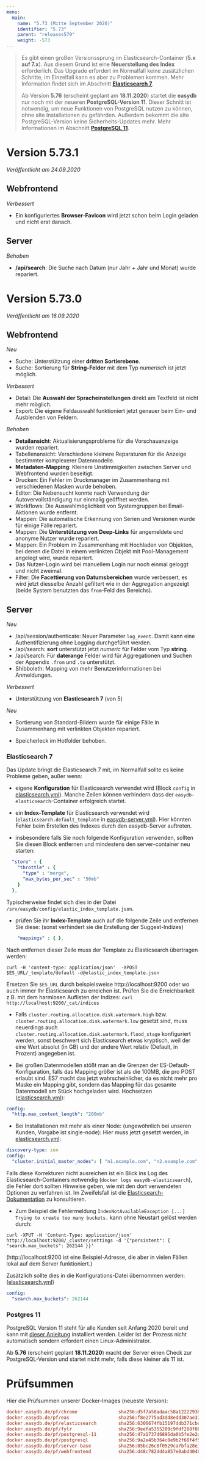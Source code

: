 ```yaml
---
menu:
  main:
    name: "5.73 (Mitte September 2020)"
    identifier: "5.73"
    parent: "releases579"
    weight: -573
---
```


> Es gibt einen großen Versionssprung im Elasticsearch-Container (**5.x auf 7.x**). Aus diesem Grund ist eine **Neuerstellung des Index** erforderlich. Das Upgrade erfordert im Normalfall keine zusätzlichen Schritte, im Einzelfall kann es aber zu Problemen kommen. Mehr Information findet sich im Abschnitt **[Elasticsearch 7](#elasticsearch-7)**.
>
> Ab Version **5.76** (erscheint geplant am **18.11.2020**) startet die **easydb** nur noch mit der neueren **PostgreSQL-Version 11**. Dieser Schnitt ist notwendig, um neue Funktionen von PostgreSQL nutzen zu können, ohne alte Installationen zu gefährden. Außerdem bekommt die alte PostgreSQL-Version keine Sicherheits-Updates mehr. Mehr Informationen im Abschnitt **[PostgreSQL 11](#postgres-11)**.

# Version 5.73.1

*Veröffentlicht am 24.09.2020*

## Webfrontend

*Verbessert*

* Ein konfiguriertes **Browser-Favicon** wird jetzt schon beim Login geladen und nicht erst danach.

## Server

*Behoben*

* **/api/search**: Die Suche nach Datum (nur Jahr + Jahr und Monat) wurde repariert.

# Version 5.73.0

*Veröffentlicht am 16.09.2020*

## Webfrontend

*Neu*

* Suche: Unterstützung einer **dritten Sortierebene**.
* Suche: Sortierung für **String-Felder** mit dem Typ *numerisch* ist jetzt möglich.

*Verbessert*

* Detail: Die **Auswahl der Spracheinstellungen** direkt am Textfeld ist nicht mehr möglich.
* Export: Die eigene Feldauswahl funktioniert jetzt genauer beim Ein- und Ausblenden von Feldern.

*Behoben*

* **Detailansicht**: Aktualisierungsprobleme für die Vorschauanzeige wurden repariert.
* Tabellenansicht: Verschiedene kleinere Reparaturen für die Anzeige bestimmter komplexerer Datenmodelle.
* **Metadaten-Mapping**: Kleinere Unstimmigkeiten zwischen Server und Webfrontend wurden beseitigt.
* Drucken: Ein Fehler im Druckmanager im Zusammenhang mit  verschiedenen Masken wurde behoben.
* Editor: Die Nebensucht konnte nach Verwendung der Autovervollständigung nur einmalig geöffnet werden.
* Workflows: Die Auswahlmöglichkeit von Systemgruppen bei Email-Aktionen wurde entfernt. 
* Mappen: Die automatische Erkennung von Serien und Versionen wurde für einige Fälle repariert.
* Mappen: Die **Unterstützung von Deep-Links** für angemeldete und anonyme Nutzer wurde repariert. 
* Mappen: Ein Problem im Zusammenhang mit Hochladen von Objekten, bei denen die Datei in einem verlinkten Objekt mit Pool-Management angelegt wird, wurde repariert.
* Das Nutzer-Login wird bei manuellem Login nur noch einmal geloggt und nicht zweimal.
* Filter: Die **Facettierung von Datumsbereichen** wurde verbessert, es wird jetzt diesselbe Anzahl gefiltert wie in der Aggregation angezeigt (beide System benutzten das `from`-Feld des Bereichs).

## Server

*Neu*

* /api/session/authenticate: Neuer Parameter `log_event`. Damit kann eine Authentifizierung ohne Logging durchgeführt werden.
* /api/search: **sort** unterstützt jetzt _numeric_ für Felder vom Typ **string**.
* /api/search: Für **daterange** Felder wird für Aggregationen und Suchen der Appendix `.from` und `.to` unterstützt.
* Shibboleth: Mapping von mehr Benutzerinformationen bei Anmeldungen.

*Verbessert*

* Unterstützung von **Elasticsearch 7** (von 5)

*Neu*

* Sortierung von Standard-Bildern wurde für einige Fälle in Zusammenhang mit verlinkten Objekten repariert.

* Speicherleck im Hotfolder behoben.

### Elasticsearch 7

Das Update bringt die Elasticsearch 7 mit, im Normalfall sollte es keine Probleme geben, außer wenn:

* eigene **Konfiguration** für Elasticsearch verwendet wird (Block `config` in [elasticsearch.yml](/en/sysadmin/configuration/elastic/elasticsearch.yml/)). Manche Zeilen können verhindern dass der `easydb-elasticsearch`-Container erfolgreich startet.

* ein **Index-Template** für Elasticsearch verwendet wird (`elasticsearch.default_template` in [easydb-server.yml](/en/sysadmin/configuration/easydb-server.yml/available-variables/)). Hier könnten Fehler beim Erstellen des Indexes durch den easydb-Server auftreten.

* insbesondere falls Sie noch folgende Konfiguration verwenden, sollten Sie diesen Block entfernen und mindestens den server-container neu starten:

````yaml
  "store" : {
    "throttle" : {
      "type" : "merge",
      "max_bytes_per_sec" : "50mb"
    }
  },
````

Typischerweise findet sich dies in der Datei `/srv/easydb/config/elastic_index_template.json`.

* prüfen Sie ihr **Index-Template** auch auf die folgende Zeile und entfernen Sie diese: (sonst verhindert sie die Erstellung der Suggest-Indizes)

````yaml
    "mappings" : { },
````

Nach entfernen dieser Zeile muss der Template zu Elasticsearch übertragen werden:

```
curl -H 'content-type: application/json'  -XPOST $ES_URL/_template/default -d@elastic_index_template.json
```

Ersetzen Sie `$ES_URL` durch beispielsweise http://localhost:9200 oder wo auch immer Ihr Elasticsearch zu erreichen ist. Prüfen Sie die Erreichbarkeit z.B. mit dem harmlosen Auflisten der Indizes: `curl http://localhost:9200/_cat/indices`

* Falls `cluster.routing.allocation.disk.watermark.high` bzw. `cluster.routing.allocation.disk.watermark.low` gesetzt sind, muss neuerdings auch `cluster.routing.allocation.disk.watermark.flood_stage` konfiguriert werden, sonst beschwert sich Elasticsearch etwas kryptisch, weil der eine Wert absolut (in GB) und der andere Wert relativ (Default, in Prozent) angegeben ist.

* Bei großen Datenmodellen stößt man an die Grenzen der ES-Default-Konfiguration, falls das Mapping größer ist als die 100MB, die pro POST erlaubt sind. ES7 macht das jetzt wahrscheinlicher, da es nicht mehr pro Maske ein Mapping gibt, sondern das Mapping für das gesamte Datenmodell am Stück hochgeladen wird. Hochsetzen ([elasticsearch.yml](/en/sysadmin/configuration/elastic/elasticsearch.yml/)):

````yaml
config:
  "http.max_content_length": "200mb"
````

* Bei Installationen mit mehr als einer Node: (ungewöhnlich bei unseren Kunden, Vorgabe ist single-node): Hier muss jetzt gesetzt werden, in [elasticsearch.yml](/en/sysadmin/configuration/elastic/elasticsearch.yml/):

````yaml
discovery-type: zen
config:
  "cluster.initial_master_nodes": [ "n1.example.com", "n2.example.com" ]
````

Falls diese Korrekturen nicht ausreichen ist ein Blick ins Log des Elasticsearch-Containers notwendig (`docker logs easydb-elasticsearch`), die Fehler dort sollten Hinweise geben, wie mit den dort verwendeten Optionen zu verfahren ist. Im Zweifelsfall ist die [Elasticsearch-Dokumentation](https://www.elastic.co/guide/en/elasticsearch/reference/7.x/settings.html) zu konsultieren.

* Zum Beispiel die Fehlermeldung `IndexNotAvailableException [...] Trying to create too many buckets.` kann ohne Neustart gelöst werden durch:

```
curl -XPUT -H 'Content-Type: application/json' http://localhost:9200/_cluster/settings -d '{"persistent": { "search.max_buckets": 262144 }}'
```

  (http://localhost:9200 ist eine Beispiel-Adresse, die aber in vielen Fällen lokal auf dem Server funktioniert.)

Zusätzlich sollte dies in die Konfigurations-Datei übernommen werden: ([elasticsearch.yml](/en/sysadmin/configuration/elastic/elasticsearch.yml/))

````yaml
config:
  "search.max_buckets": 262144
````

### Postgres 11

PostgreSQL Version 11 steht für alle Kunden seit Anfang 2020 bereit und kann mit [dieser Anleitung](https://docs.easydb.de/en/sysadmin/installation/postgres-upgrade/) installiert werden. Leider ist der Prozess nicht automatisch sondern erfordert einen Linux-Administrator.

Ab **5.76** (erscheint geplant **18.11.2020**) macht der Server einen Check zur PostgreSQL-Version und startet nicht mehr, falls diese kleiner als 11 ist.

# Prüfsummen

Hier die Prüfsummen unserer Docker-Images (neueste Version):

```ini
docker.easydb.de/pf/chrome               sha256:d5f7a58adaac58a12222938ef95187f0bbdac4700131b1c3bfae21cf3ee6421e
docker.easydb.de/pf/eas                  sha256:f8e2775ad3dd8edd307ae3727813f464a9fd7d448a1c3136c09de7d6fb388284
docker.easydb.de/pf/elasticsearch        sha256:6306674fb15197ddb371cbc63827891cf4be36b33338b92026b6f3b79f9ddc03
docker.easydb.de/pf/fylr                 sha256:9eefa5355209c9fdf288f8be42887a3096a24f8ce9ff03f14a8edc9bd355ccfa
docker.easydb.de/pf/postgresql-11        sha256:47a1737d6895da0b5fe2e2d41318283a6597489e1b0fa58e299bdef533958e28
docker.easydb.de/pf/postgresql           sha256:9a2e45b364c8e9b2f68f4f5a3d945c7ac1eef00fbe1b046f108dc6cebd2ac5f8
docker.easydb.de/pf/server-base          sha256:85bc26c8f0529ca7bfa28e1b35c4570fefe807dc55150fa9c8d6e5a48e8f65e1
docker.easydb.de/pf/webfrontend          sha256:d48c782dd4a857e0abd404b8374603a623ecbaa4548632d8cfb2a867de3ad155
```